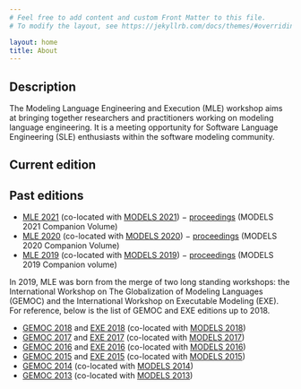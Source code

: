 ```yaml
---
# Feel free to add content and custom Front Matter to this file.
# To modify the layout, see https://jekyllrb.com/docs/themes/#overriding-theme-defaults

layout: home
title: About
---
```



## Description

The Modeling Language Engineering and Execution (MLE) workshop
aims at bringing together researchers and practitioners working on modeling language engineering. It is a meeting opportunity for Software Language Engineering (SLE) enthusiasts within the software modeling community.


## Current edition

<!-- [MLE 2022](editions/mle2022), co-located with [MODELS 2022](https://conf.researchr.org/home/models-2022) and held virtually in October 2022. -->

## Past editions

- [MLE 2021](editions/mle2021) (co-located with [MODELS 2021](https://conf.researchr.org/home/models-2021)) −
[proceedings](https://ieeexplore.ieee.org/xpl/conhome/9643592/proceeding) (MODELS 2021 Companion Volume)
- [MLE 2020](editions/mle2020) (co-located with [MODELS 2020](https://conf.researchr.org/home/models-2020)) − [proceedings](https://dl.acm.org/doi/proceedings/10.1145/3417990#heading7) (MODELS 2020 Companion Volume)
- [MLE 2019](http://gemoc.org/events/mle2019) (co-located with [MODELS 2019](https://modelsconf19.org/)) − [proceedings](https://ieeexplore.ieee.org/xpl/conhome/8892449/proceeding) (MODELS 2019 Companion volume) 


In 2019, MLE was born from the merge of two long standing workshops: the International Workshop on
The Globalization of Modeling Languages (GEMOC) and the International Workshop on Executable Modeling (EXE). 
For reference, below is the list of GEMOC and EXE editions up to 2018.

- [GEMOC 2018](http://gemoc.org/events/gemoc2018) and [EXE 2018](https://modelexecution.org/exe2018/) (co-located with [MODELS 2018](https://modelsconf2018.github.io/))
- [GEMOC 2017](http://gemoc.org/events/gemoc2017) and [EXE 2017](https://modelexecution.org/exe2017/) (co-located with [MODELS 2017](https://www.cs.utexas.edu/models2017/home))
- [GEMOC 2016](http://gemoc.org/events/gemoc2016) and [EXE 2016](https://modelexecution.org/exe2016/) (co-located with [MODELS 2016](http://models2016.irisa.fr/))
- [GEMOC 2015](http://gemoc.org/events/gemoc2015) and [EXE 2015](https://modelexecution.org/exe2015/) (co-located with [MODELS 2015](http://cruise.eecs.uottawa.ca/models2015/))
- [GEMOC 2014](http://gemoc.org/events/gemoc2014) (co-located with [MODELS 2014](http://models2014.webs.upv.es/))
- [GEMOC 2013](http://gemoc.org/events/gemoc2013) (co-located with [MODELS 2013](http://models2013.lcc.uma.es/))

